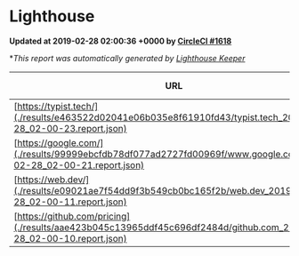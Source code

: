
# Lighthouse

**Updated at 2019-02-28 02:00:36 +0000 by [CircleCI #1618](https://circleci.com/gh/ItinerisLtd/lighthouse-keeper-example/1618)**

**This report was automatically generated by [Lighthouse Keeper](https://github.com/itinerisltd/lighthouse-keeper)*

| URL | Performance | Accessibility | Best Practices | SEO | PWA | Updated At |
| --- | --- | --- | --- | --- | --- | --- |
| [https://typist.tech/](./results/e463522d02041e06b035e8f61910fd43/typist.tech_2019-02-28_02-00-23.report.json) | 1 |  |  |  |  | 2019-02-28T02:00:23.074Z |
| [https://google.com/](./results/99999ebcfdb78df077ad2727fd00969f/www.google.com_2019-02-28_02-00-21.report.json) | 0.96 | 0.71 | 0.93 | 0.8 | 0.58 | 2019-02-28T02:00:21.360Z |
| [https://web.dev/](./results/e09021ae7f54dd9f3b549cb0bc165f2b/web.dev_2019-02-28_02-00-11.report.json) | 0.93 | 0.93 | 1 | 0.91 | 1 | 2019-02-28T02:00:11.246Z |
| [https://github.com/pricing](./results/aae423b045c13965ddf45c696df2484d/github.com_2019-02-28_02-00-10.report.json) | 0.8 | 0.89 | 0.93 | 0.9 | 0.58 | 2019-02-28T02:00:10.422Z |

